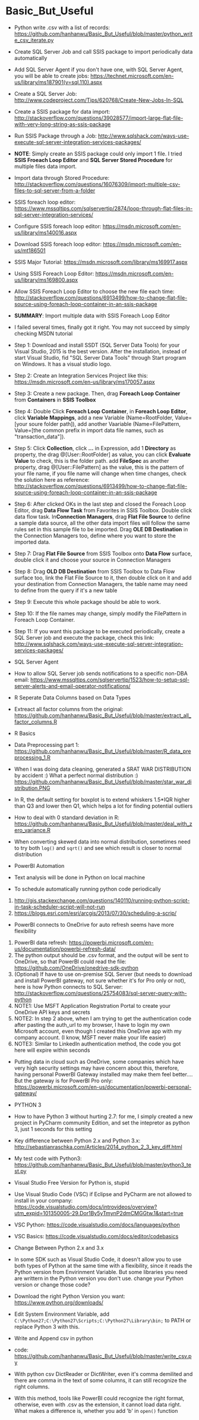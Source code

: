 # Basic_But_Useful


* Python write .csv with a list of records: https://github.com/hanhanwu/Basic_But_Useful/blob/master/python_write_csv_iterate.py

* Create SQL Server Job and call SSIS package to import periodically data automatically
 * Add SQL Server Agent if you don't have one, with SQL Server Agent, you will be able to create jobs: https://technet.microsoft.com/en-us/library/ms187901(v=sql.110).aspx
 * Create a SQL Server Job: http://www.codeproject.com/Tips/620768/Create-New-Jobs-In-SQL
 * Create a SSIS package for data import: http://stackoverflow.com/questions/39028577/import-large-flat-file-with-very-long-string-as-ssis-package
 * Run SSIS Package through a Job: http://www.sqlshack.com/ways-use-execute-sql-server-integration-services-packages/
 * <b>NOTE</b>: Simply create an SSIS package could only import 1 file. I tried <b>SSIS Froeach Loop Editor</b> and <b> SQL Server Stored Procedure</b> for multiple files data import.
 * Import data through Stored Procedure: http://stackoverflow.com/questions/16076309/import-multiple-csv-files-to-sql-server-from-a-folder
 * SSIS foreach loop editor: https://www.mssqltips.com/sqlservertip/2874/loop-through-flat-files-in-sql-server-integration-services/
 * Configure SSIS foreach loop editor: https://msdn.microsoft.com/en-us/library/ms140016.aspx
 * Download SSIS foreach loop editor: https://msdn.microsoft.com/en-us/mt186501
 * SSIS Major Tutorial: https://msdn.microsoft.com/library/ms169917.aspx
 * Using SSIS Foreach Loop Editor: https://msdn.microsoft.com/en-us/library/ms169800.aspx
 * Allow SSIS Foreach Loop Editor to choose the new file each time: http://stackoverflow.com/questions/6913499/how-to-change-flat-file-source-using-foreach-loop-container-in-an-ssis-package
 
* <b>SUMMARY</b>: Import multiple data with SSIS Foreach Loop Editor
 * I failed several times, finally got it right. You may not succeed by simply checking MSDN tutorial
 * Step 1: Download and install SSDT (SQL Server Data Tools) for your Visual Studio, 2015 is the best version. After the installation, instead of start Visual Studio, fid "SQL Server Data Tools" through Start program on Windows. It has a visual studio logo.
 * Step 2: Create an Integration Services Project like this: https://msdn.microsoft.com/en-us/library/ms170057.aspx
 * Step 3: Create a new package. Then, drag <b>Foreach Loop Container</b> from <b>Containers</b> in <b>SSIS Toolbox</b>
 * Step 4: Double Click <b>Foreach Loop Container</b>, in <b>Foreach Loop Editor</b>, click <b>Variable Mappings</b>, add a new Variable (Name=RootFolder, Value=[your soure folder path]), add another Vaariable (Name=FilePattern, Value=[the common prefix in import data file names, such as "transaction_data"]).
 * Step 5: Click <b>Collection</b>, click <b>...</b> in Expression, add 1 <b>Directory</b> as property, the drag @[User::RootFolder] as value, you can click <b>Evaluate Value</b> to check, this is the folder path. add <b>FileSpec</b> as another property, drag @[User::FilePattern] as the value, this is the pattern of your file name, if you file name will change when time changes, check the solution here as reference: http://stackoverflow.com/questions/6913499/how-to-change-flat-file-source-using-foreach-loop-container-in-an-ssis-package
 * Step 6: After clicked OKs in the last step and closed the Foreach Loop Editor, drag <b>Data Flow Task</b> from Favorites in SSIS Toolbox. Double click data flow task. In<b>Connection Managers</b>, drag <b>Flat File Source</b> to define a sample data source, all the other data import files will follow the same rules set in this sample file to be imported. Drag <b>OLE DB Destination</b> in the Connection Managers too, define where you want to store the imported data.
 * Step 7: Drag <b>Flat File Source</b> from SSIS Toolbox onto <b>Data Flow</b> surface, double click it and choose your source in Connection Managers
 * Step 8: Drag <b>OLD DB Destination</b> from SSIS Toolbox to Data Flow surface too, link the Flat File Source to it, then double click on it and add your destination from Connection Managers, the table name may need to define from the query if it's a new table
 * Step 9: Execute this whole package should be able to work.
 * Step 10: If the file names may change, simply modify the FilePattern in Foreach Loop Container.
 * Step 11: If you want this package to be executed periodically, create a SQL Server job and execute the package, check this link: http://www.sqlshack.com/ways-use-execute-sql-server-integration-services-packages/


* SQL Server Agent
 * How to allow SQL Server job sends notifications to a specific non-DBA email: https://www.mssqltips.com/sqlservertip/1523/how-to-setup-sql-server-alerts-and-email-operator-notifications/

* R Seperate Data Columns based on Data Types
 * Extreact all factor columns from the original: https://github.com/hanhanwu/Basic_But_Useful/blob/master/extract_all_factor_columns.R
 
 
* R Basics
 * Data Preprocessing part 1: https://github.com/hanhanwu/Basic_But_Useful/blob/master/R_data_preprocessing_1.R
 * When I was doing data cleaning, generated a SRAT WAR DISTRIBUTION by accident :) What a perfect normal distribution :) https://github.com/hanhanwu/Basic_But_Useful/blob/master/star_war_distribution.PNG
 * In R, the default setting for boxplot is to extend whiskers 1.5*IQR higher than Q3 and lower then Q1, which helps a lot for finding potential outliers
 * How to deal with 0 standard deviation in R: https://github.com/hanhanwu/Basic_But_Useful/blob/master/deal_with_zero_variance.R
 * When converting skewed data into normal distribution, sometimes need to try both `log()` and `sqrt()` and see which result is closer to normal distribution


* PowerBI Automation
 * Text analysis will be done in Python on local machine
 * To schedule automatically running python code periodically
 
  1. http://gis.stackexchange.com/questions/140110/running-python-script-in-task-scheduler-script-will-not-run
  2. https://blogs.esri.com/esri/arcgis/2013/07/30/scheduling-a-scrip/
   
 * PowerBI connects to OneDrive for auto refresh seems have more flexibility
 
  1. PowerBI data refresh: https://powerbi.microsoft.com/en-us/documentation/powerbi-refresh-data/
  2. The python output should be .csv format, and the output will be sent to OneDrive, so that PowerBI could read the file: https://github.com/OneDrive/onedrive-sdk-python
  3. (Optional) If have to use on-premise SQL Server (but needs to download and install PowerBI gateway, not sure whether it's for Pro only or not), here is how Python connects to SQL Server: http://stackoverflow.com/questions/25754083/sql-server-query-with-python
  4. NOTE1: Use MSFT Application Registration Portal to create your OneDrive API keys and secrets
  5. NOTE2: In step 2 above, when I am trying to get the authentication code after pasting the auth_url to my browser, I have to login my own Microsoft account, even though I created this OneDrive app with my company account. (I know, MSFT never make your life easier)
  6. NOTE3: Similar to LinkedIn authentication method, the code you got here will expire within seconds

 * Putting data in cloud such as OneDrive, some companies which have very high security settings may have concern about this, therefore, having personal PowerBI Gateway installed may make them feel better.... But the gateway is for PowerBI Pro only: https://powerbi.microsoft.com/en-us/documentation/powerbi-personal-gateway/



* PYTHON 3
 * How to have Python 3 without hurting 2.7: for me, I simply created a new project in PyCharm community Edition, and set the intepretor as python 3, just 1 seconds for this setting
 * Key difference between Python 2.x and Python 3.x: http://sebastianraschka.com/Articles/2014_python_2_3_key_diff.html
 * My test code with Python3: https://github.com/hanhanwu/Basic_But_Useful/blob/master/python3_test.py
 
 
* Visual Studio Free Version for Python is, stupid
 * Use Visual Studio Code (VSC) if Eclipse and PyCharm are not allowed to install in your company: https://code.visualstudio.com/docs/introvideos/overview?utm_expid=101350005-29.Dor1By5yTmynP2dmCMGGtw.1&start=true
 * VSC Python: https://code.visualstudio.com/docs/languages/python
 * VSC Basics: https://code.visualstudio.com/docs/editor/codebasics
 

* Change Between Python 2.x and 3.x
 * In some SDK such as Visual Studio Code, it doesn't allow you to use both types of Python at the same time with a flexibility, since it reads the Python version from Envirinment Variable. But some libraries you need are writtern in the Python version you don't use. change your Python version or change those code?
 * Download the right Python Version you want: https://www.python.org/downloads/
 * Edit System Environment Variable, add `C:\Python27;C:\Python27\Scripts;C:\Python27\Library\bin;` to PATH or replace Python 3 with this.


* Write and Append csv in python
 * code: https://github.com/hanhanwu/Basic_But_Useful/blob/master/write_csv.py
 * With python csv DictReader or DictWriter, even it's comma demilited and there are comma in the text of some columns, it can still recognize the right columns.
 * With this method, tools like PowerBI could recognize the right format, otherwise, even with .csv as the extension, it cannot load data right. What makes a difference is, whether you add 'b' in `open()` function
